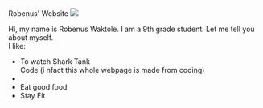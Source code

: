 <!DOCTYPE html>
<html>
<head>
Robenus' Website
</head>
<img src="https://lh3.googleusercontent.com/gyM8YZNoAGEczfwoiWwc6iE4TwcqnRlvSvdVhbEOpUm03wpeFWCGr0X3UxhOf5-nsdVzTUjIxD1ysW4B-lnIqt64TLyuKhYUCOsdwQFlruBuMrGWQl6Y2xmQV6fVWJF2kkDN3GHCpw=w2400">
<p>
 Hi, my name is Robenus Waktole. I am a 9th grade student. Let me tell you about myself.
 <br>
 I like:
 <ul>
<li>To watch Shark Tank</li
<li>Code (i nfact this whole webpage is made from coding)<li>
 <li>Eat good food</li>
  <li>Stay Fit</li>
  </ul>
   
</p>

</html>
